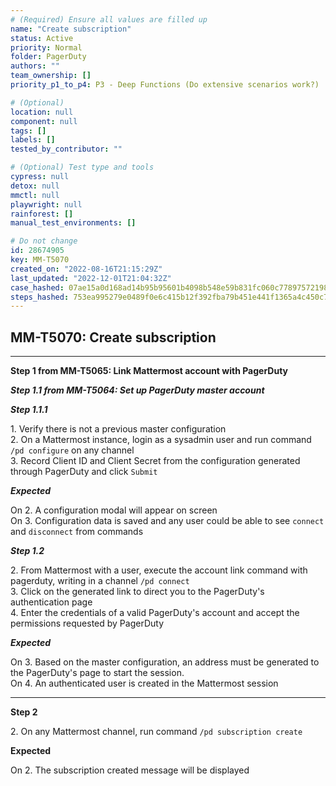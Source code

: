 ```yaml
---
# (Required) Ensure all values are filled up
name: "Create subscription"
status: Active
priority: Normal
folder: PagerDuty
authors: ""
team_ownership: []
priority_p1_to_p4: P3 - Deep Functions (Do extensive scenarios work?)

# (Optional)
location: null
component: null
tags: []
labels: []
tested_by_contributor: ""

# (Optional) Test type and tools
cypress: null
detox: null
mmctl: null
playwright: null
rainforest: []
manual_test_environments: []

# Do not change
id: 28674905
key: MM-T5070
created_on: "2022-08-16T21:15:29Z"
last_updated: "2022-12-01T21:04:32Z"
case_hashed: 07ae15a0d168ad14b95b95601b4098b548e59b831fc060c778975721985d493ef0af56080fe0670b6d866092da9c5a31
steps_hashed: 753ea995279e0489f0e6c415b12f392fba79b451e441f1365a4c450c717c0687473b369567030fa72bf5a62bfc05f060
---
```


<!-- (Auto-generated) Based on frontmatter's "key" and "name" -->

## MM-T5070: Create subscription

---

**Step 1 from MM-T5065: Link Mattermost account with PagerDuty**

<!-- (Auto-generated) Note: Steps 1.1 to 1.2 should not be updated here. Instead, modify directly to the referenced MM-T5065 test case. -->

_**Step 1.1 from MM-T5064: Set up PagerDuty master account**_

<!-- (Auto-generated) Note: Step 1.1.1 should not be updated here. Instead, modify directly to the referenced MM-T5064 test case. -->

_**Step 1.1.1**_

1\. Verify there is not a previous master configuration\
2\. On a Mattermost instance, login as a sysadmin user and run command `/pd configure` on any channel\
3\. Record Client ID and Client Secret from the configuration generated through PagerDuty and click `Submit`

_**Expected**_

On 2. A configuration modal will appear on screen\
On 3. Configuration data is saved and any user could be able to see `connect` and `disconnect` from commands

_**Step 1.2**_

2\. From Mattermost with a user, execute the account link command with pagerduty, writing in a channel `/pd connect`\
3\. Click on the generated link to direct you to the PagerDuty's authentication page\
4\. Enter the credentials of a valid PagerDuty's account and accept the permissions requested by PagerDuty

_**Expected**_

On 3. Based on the master configuration, an address must be generated to the PagerDuty's page to start the session.\
On 4. An authenticated user is created in the Mattermost session

---

**Step 2**

2\. On any Mattermost channel, run command `/pd subscription create`

**Expected**

On 2. The subscription created message will be displayed
